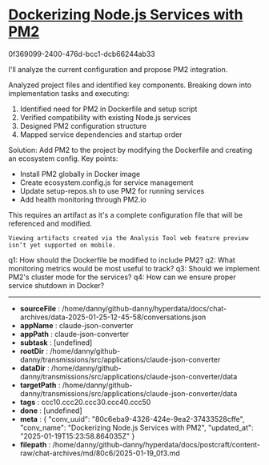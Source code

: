 # [Dockerizing Node.js Services with PM2](https://claude.ai/chat/80c6eba9-4326-424e-9ea2-37433528cffe)

0f369099-2400-476d-bcc1-dcb66244ab33

 I'll analyze the current configuration and propose PM2 integration.

Analyzed project files and identified key components. Breaking down into implementation tasks and executing:

1. Identified need for PM2 in Dockerfile and setup script
2. Verified compatibility with existing Node.js services
3. Designed PM2 configuration structure
4. Mapped service dependencies and startup order

Solution:
Add PM2 to the project by modifying the Dockerfile and creating an ecosystem config. Key points:
- Install PM2 globally in Docker image
- Create ecosystem.config.js for service management
- Update setup-repos.sh to use PM2 for running services
- Add health monitoring through PM2.io

<antThinking>This requires an artifact as it's a complete configuration file that will be referenced and modified.</antThinking>
```
Viewing artifacts created via the Analysis Tool web feature preview isn’t yet supported on mobile.
```



q1: How should the Dockerfile be modified to include PM2?
q2: What monitoring metrics would be most useful to track?
q3: Should we implement PM2's cluster mode for the services?
q4: How can we ensure proper service shutdown in Docker?

---

* **sourceFile** : /home/danny/github-danny/hyperdata/docs/chat-archives/data-2025-01-25-12-45-58/conversations.json
* **appName** : claude-json-converter
* **appPath** : claude-json-converter
* **subtask** : [undefined]
* **rootDir** : /home/danny/github-danny/transmissions/src/applications/claude-json-converter
* **dataDir** : /home/danny/github-danny/transmissions/src/applications/claude-json-converter/data
* **targetPath** : /home/danny/github-danny/transmissions/src/applications/claude-json-converter/data
* **tags** : ccc10.ccc20.ccc30.ccc40.ccc50
* **done** : [undefined]
* **meta** : {
  "conv_uuid": "80c6eba9-4326-424e-9ea2-37433528cffe",
  "conv_name": "Dockerizing Node.js Services with PM2",
  "updated_at": "2025-01-19T15:23:58.864035Z"
}
* **filepath** : /home/danny/github-danny/hyperdata/docs/postcraft/content-raw/chat-archives/md/80c6/2025-01-19_0f3.md